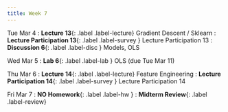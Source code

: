 ```yaml
---
title: Week 7
---
```


Tue Mar 4
: **Lecture 13**{: .label .label-lecture} Gradient Descent / Sklearn
: **Lecture Participation 13**{: .label .label-survey } Lecture Participation 13
: **Discussion 6**{: .label .label-disc } Models, OLS

Wed Mar 5
: **Lab 6**{: .label .label-lab } OLS (due Tue Mar 11)

Thu Mar 6
: **Lecture 14**{: .label .label-lecture} Feature Engineering
: **Lecture Participation 14**{: .label .label-survey } Lecture Participation 14
<!-- : **Exam Prep 6**{: .label .label-examprep } OLS, Gradient Descent -->

Fri Mar 7
: **NO Homework**{: .label .label-hw }
: **Midterm Review**{: .label .label-review}